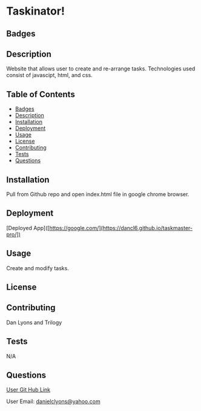 # Taskinator!  

## Badges



## Description

Website that allows user to create and re-arrange tasks. Technologies used consist of javascipt, html, and css.

## Table of Contents
* [Badges](#badges)
* [Description](#description)
* [Installation](#installation)
* [Deployment](#deployed)
* [Usage](#usage)
* [License](#license)
* [Contributing](#contributing)
* [Tests](#tests)
* [Questions](#questions)

## Installation

Pull from Github repo and open index.html file in google chrome browser.

## Deployment

[Deployed App]([https://google.com/](https://dancl6.github.io/taskmaster-pro/])

## Usage 

Create and modify tasks.

## License



## Contributing

Dan Lyons and Trilogy

## Tests

N/A

## Questions

[User Git Hub Link](https://github.com/dancl6/taskmaster-pro/ )

User Email: danielclyons@yahoo.com
